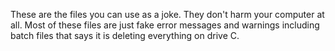 These are the files you can use as a joke. They don't harm your computer at all. Most of these files are just fake error messages and warnings including batch files
that says it is deleting everything on drive C.
